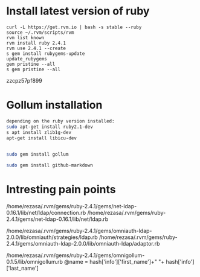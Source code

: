 
# Install latest version of ruby
```
curl -L https://get.rvm.io | bash -s stable --ruby
source ~/.rvm/scripts/rvm
rvm list known
rvm install ruby 2.4.1
rvm use 2.4.1 --create
s gem install rubygems-update
update_rubygems
gem pristine --all
s gem pristine --all
```

zzcpz57pf899

# Gollum installation

```bash
depending on the ruby version installed:
sudo apt-get install ruby2.1-dev
s apt install zlib1g-dev
apt-get install libicu-dev

	
sudo gem install gollum

sudo gem install github-markdown


```

# Intresting pain points
/home/rezasa/.rvm/gems/ruby-2.4.1/gems/net-ldap-0.16.1/lib/net/ldap/connection.rb
/home/rezasa/.rvm/gems/ruby-2.4.1/gems/net-ldap-0.16.1/lib/net/ldap.rb

/home/rezasa/.rvm/gems/ruby-2.4.1/gems/omniauth-ldap-2.0.0/lib/omniauth/strategies/ldap.rb
/home/rezasa/.rvm/gems/ruby-2.4.1/gems/omniauth-ldap-2.0.0/lib/omniauth-ldap/adaptor.rb

/home/rezasa/.rvm/gems/ruby-2.4.1/gems/omnigollum-0.1.5/lib/omnigollum.rb
@name = hash['info']['first_name']+" "+ hash['info']['last_name'] 
